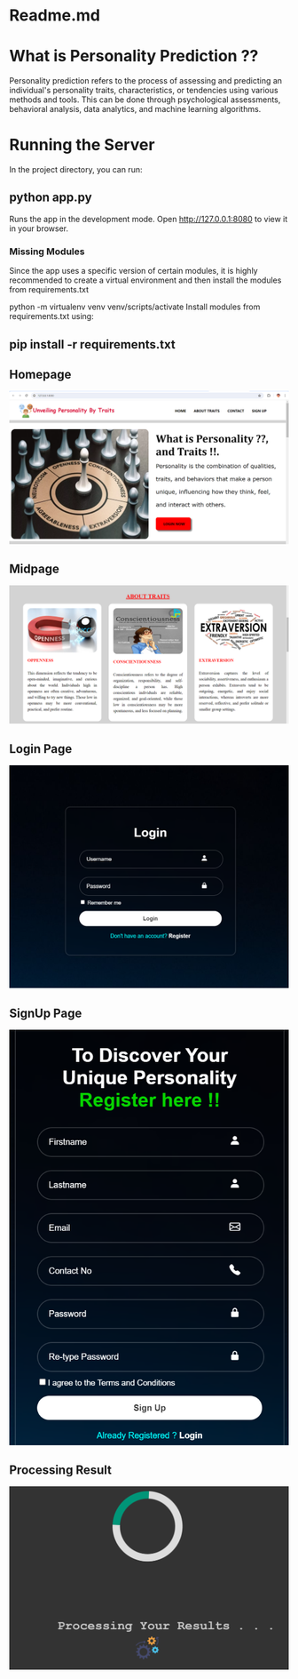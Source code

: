 # Readme.md

# What is Personality Prediction ??
Personality prediction refers to the process of assessing and predicting an individual's personality traits, characteristics, or tendencies using various methods and tools. This can be done through psychological assessments, behavioral analysis, data analytics, and machine learning algorithms. 
# Running the Server
In the project directory, you can run:

## python app.py
Runs the app in the development mode.
Open http://127.0.0.1:8080 to view it in your browser.

### Missing Modules
Since the app uses a specific version of certain modules, it is highly recommended to create a virtual environment and then install the modules from requirements.txt

python -m virtualenv venv
venv/scripts/activate
Install modules from requirements.txt using:

## pip install -r requirements.txt

## Homepage
<img src="https://github.com/SIVASHANMUGARAJA/Unveiling-Prediction-of-Personality/blob/main/Snapshots/Homepage.png">

## Midpage
<img src="https://github.com/SIVASHANMUGARAJA/Unveiling-Prediction-of-Personality/blob/main/Snapshots/Homepage1.png">

## Login Page
<img src="https://github.com/SIVASHANMUGARAJA/Unveiling-Prediction-of-Personality/blob/main/Snapshots/Login.png">

## SignUp Page
<img src="https://github.com/SIVASHANMUGARAJA/Unveiling-Prediction-of-Personality/blob/main/Snapshots/signup.png">

## Processing Result
<img src="https://github.com/SIVASHANMUGARAJA/Unveiling-Prediction-of-Personality/blob/main/Snapshots/op%20process.png">
